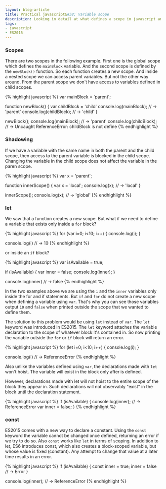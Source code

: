 ```yaml
---
layout: blog-article
title: Practical javascript&#58; Variable scope
description: Looking in detail at what defines a scope in javascript and how can we make a variable exist in a certain scope.
tags:
- javascript
- ES2015
---
```


### **Scopes**
There are two scopes in the following example. First one is the global scope which defines the ```mainBlock``` variable. And the second scope is defined by the ```newBlock()``` function. So each function creates a new scope. And inside a nested scope we can access parent variables. But not the other way around. From the parent scope we don't have access to variables defined in child scopes.

{% highlight javascript %}
var mainBlock = 'parent';

function newBlock() {
    var childBlock = 'child'
    console.log(mainBlock); // -> 'parent'
    console.log(childBlock); // -> 'child'
}

newBlock();
console.log(mainBlock); // -> 'parent'
console.log(childBlock); // -> Uncaught ReferenceError: childBlock is not define
{% endhighlight %}

### **Shadowing**
If we have a variable with the same name in both the parent and the child scope, then access to the parent variable is blocked in the child scope. Changing the variable in the child scope does not affect the variable in the paren scope.

{% highlight javascript %}
var x = 'parent';

function innerScope() {
    var x = 'local';
    console.log(x); // -> 'local'
}

innerScope();
console.log(x); // -> 'global'
{% endhighlight %}

### **let**

We saw that a function creates a new scope. But what if we need to define a variable that exists only inside a ```for``` block?

{% highlight javascript %}
for (var i=0; i<10; i++) {
    console.log(i);
}

console.log(i) // -> 10
{% endhighlight %}

or inside an ```if``` block?

{% highlight javascript %}
var isAvailable = true;

if (isAvailable) {
    var inner = false;
    console.log(inner);
}

console.log(inner) // -> false
{% endhighlight %}

In the two examples above we are using the ```i``` and the ```inner``` variables only inside the for and if statements. But ```if``` and ```for``` do not create a new scope when defining a variable using ```var```. That's why you can see those variables output ```10``` and ```false``` when printed outside the scope that we wanted to define them.

The solution to this problem would be using ```let``` instead of ```var```. The ```let``` keyword was introduced in ES2015. The ```let``` keyword attaches the variable declaration to the scope of whatever block it's contained in. So now printing the variable outside the ```for``` or ```if``` block will return an error.

{% highlight javascript %}
for (let i=0; i<10; i++) {
    console.log(i);
}

console.log(i) // -> ReferenceError
{% endhighlight %}

Also unlike the variables defined using ```var```, the declarations made with ```let``` won't hoist. The variable will exist in the block only after is defined.

However, declarations made with let will not hoist to the entire scope of the block they appear in. Such declarations will not observably "exist" in the block until the declaration statement.

{% highlight javascript %}
if (isAvailable) {
    console.log(inner); // -> ReferenceError
    var inner = false;
}
{% endhighlight %}

### **const**

ES2015 comes with a new way to declare a constant. Using the ```const``` keyword the variable cannot be changed once defined, returning an error if we try to do so. Also ```const``` works like ```let``` in terms of scoping.
In addition to let, ES6 introduces const, which also creates a block-scoped variable, but whose value is fixed (constant). Any attempt to change that value at a later time results in an error.

{% highlight javascript %}
if (isAvailable) {
    const inner = true;
    inner = false // -> Error
}

console.log(inner); // -> ReferenceError
{% endhighlight %}
